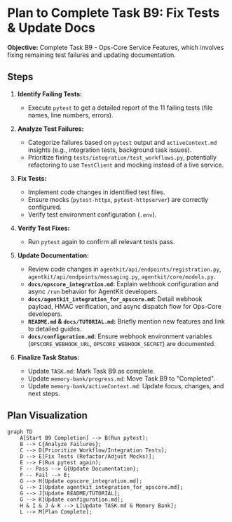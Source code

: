 # Plan to Complete Task B9: Fix Tests & Update Docs

**Objective:** Complete Task B9 - Ops-Core Service Features, which involves fixing remaining test failures and updating documentation.

## Steps

1.  **Identify Failing Tests:**
    *   Execute `pytest` to get a detailed report of the 11 failing tests (file names, line numbers, errors).

2.  **Analyze Test Failures:**
    *   Categorize failures based on `pytest` output and `activeContext.md` insights (e.g., integration tests, background task issues).
    *   Prioritize fixing `tests/integration/test_workflows.py`, potentially refactoring to use `TestClient` and mocking instead of a live service.

3.  **Fix Tests:**
    *   Implement code changes in identified test files.
    *   Ensure mocks (`pytest-httpx`, `pytest-httpserver`) are correctly configured.
    *   Verify test environment configuration (`.env`).

4.  **Verify Test Fixes:**
    *   Run `pytest` again to confirm all relevant tests pass.

5.  **Update Documentation:**
    *   Review code changes in `agentkit/api/endpoints/registration.py`, `agentkit/api/endpoints/messaging.py`, `agentkit/core/models.py`.
    *   **`docs/opscore_integration.md`:** Explain webhook configuration and async `/run` behavior for AgentKit developers.
    *   **`docs/agentkit_integration_for_opscore.md`:** Detail webhook payload, HMAC verification, and async dispatch flow for Ops-Core developers.
    *   **`README.md` & `docs/TUTORIAL.md`:** Briefly mention new features and link to detailed guides.
    *   **`docs/configuration.md`:** Ensure webhook environment variables (`OPSCORE_WEBHOOK_URL`, `OPSCORE_WEBHOOK_SECRET`) are documented.

6.  **Finalize Task Status:**
    *   Update `TASK.md`: Mark Task B9 as complete.
    *   Update `memory-bank/progress.md`: Move Task B9 to "Completed".
    *   Update `memory-bank/activeContext.md`: Update focus, changes, and next steps.

## Plan Visualization

```mermaid
graph TD
    A[Start B9 Completion] --> B(Run pytest);
    B --> C{Analyze Failures};
    C --> D[Prioritize Workflow/Integration Tests];
    D --> E[Fix Tests (Refactor/Adjust Mocks)];
    E --> F(Run pytest again);
    F -- Pass --> G{Update Documentation};
    F -- Fail --> E;
    G --> H[Update opscore_integration.md];
    G --> I[Update agentkit_integration_for_opscore.md];
    G --> J[Update README/TUTORIAL];
    G --> K[Update configuration.md];
    H & I & J & K --> L[Update TASK.md & Memory Bank];
    L --> M[Plan Complete];